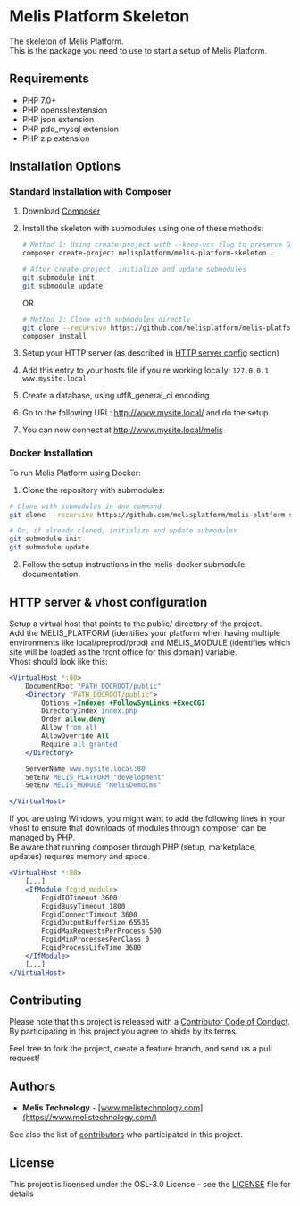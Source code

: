 # Melis Platform Skeleton

The skeleton of Melis Platform.  
This is the package you need to use to start a setup of Melis Platform.  

## Requirements

* PHP 7.0+
* PHP openssl extension
* PHP json extension
* PHP pdo_mysql extension
* PHP zip extension

## Installation Options

### Standard Installation with Composer

1. Download [Composer](https://getcomposer.org/download/)
2. Install the skeleton with submodules using one of these methods:
   ```bash
   # Method 1: Using create-project with --keep-vcs flag to preserve Git information
   composer create-project melisplatform/melis-platform-skeleton .

   # After create-project, initialize and update submodules
   git submodule init
   git submodule update
   ```
   
   OR
   
   ```bash
   # Method 2: Clone with submodules directly
   git clone --recursive https://github.com/melisplatform/melis-platform-skeleton
   composer install
   ```

3. Setup your HTTP server (as described in [HTTP server config](#http-server-config) section)
4. Add this entry to your hosts file if you're working locally: `127.0.0.1       www.mysite.local`
5. Create a database, using utf8_general_ci encoding
6. Go to the following URL: http://www.mysite.local/ and do the setup
7. You can now connect at http://www.mysite.local/melis

### Docker Installation

To run Melis Platform using Docker:

1. Clone the repository with submodules:
```bash
# Clone with submodules in one command
git clone --recursive https://github.com/melisplatform/melis-platform-skeleton

# Or, if already cloned, initialize and update submodules
git submodule init
git submodule update
```

2. Follow the setup instructions in the melis-docker submodule documentation.

## HTTP server & vhost configuration

Setup a virtual host that points to the public/ directory of the project.  
Add the MELIS_PLATFORM (identifies your platform when having multiple environments like local/preprod/prod) and MELIS_MODULE (identifies which site will be loaded as the front office for this domain) variable.  
Vhost should look like this:

```apache
<VirtualHost *:80>
    DocumentRoot "PATH_DOCROOT/public"
    <Directory "PATH_DOCROOT/public">
        Options -Indexes +FollowSymLinks +ExecCGI
        DirectoryIndex index.php
        Order allow,deny
        Allow from all
        AllowOverride All
        Require all granted
    </Directory>

    ServerName www.mysite.local:80
    SetEnv MELIS_PLATFORM "development"
    SetEnv MELIS_MODULE "MelisDemoCms"

</VirtualHost>
```
  
If you are using Windows, you might want to add the following lines in your vhost to ensure that downloads of modules through composer can be managed by PHP.  
Be aware that running composer through PHP (setup, marketplace, updates) requires memory and space.  
```apache
<VirtualHost *:80>
    [...]
    <IfModule fcgid_module>
        FcgidIOTimeout 3600
        FcgidBusyTimeout 1800
        FcgidConnectTimeout 3600
        FcgidOutputBufferSize 65536
        FcgidMaxRequestsPerProcess 500
        FcgidMinProcessesPerClass 0
        FcgidProcessLifeTime 3600 
    </IfModule>
    [...]
</VirtualHost>
```

## Contributing

Please note that this project is released with a [Contributor Code of Conduct](http://contributor-covenant.org/version/1/2/0/).
By participating in this project you agree to abide by its terms.

Feel free to fork the project, create a feature branch, and send us a pull request!

## Authors

* **Melis Technology** - [www.melistechnology.com](https://www.melistechnology.com/)

See also the list of [contributors](https://github.com/melisplatform/melis-platform-skeleton/contributors) who participated in this project.

## License

This project is licensed under the OSL-3.0 License - see the [LICENSE](LICENSE) file for details